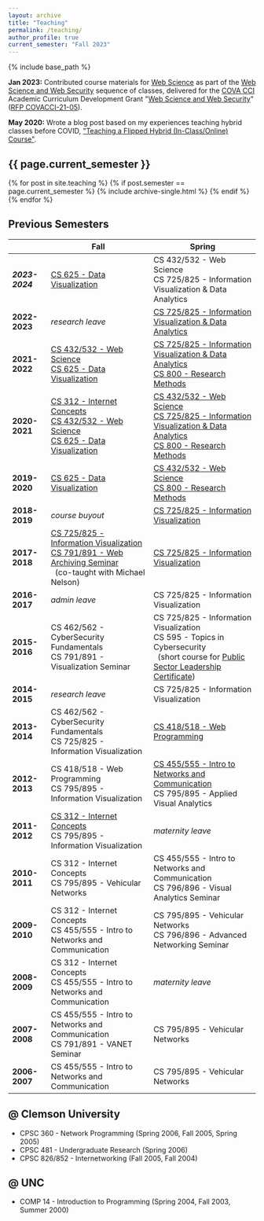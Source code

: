 ```yaml
---
layout: archive
title: "Teaching"
permalink: /teaching/
author_profile: true
current_semester: "Fall 2023"
---
```

{% include base_path %}

**Jan 2023:** Contributed course materials for [Web Science](https://github.com/cci-web-science-security/web-science/) as part of the [Web Science and Web Security](https://github.com/cci-web-science-security) sequence of classes, delivered for the [COVA CCI](https://covacci.org/) Academic Curriculum Development Grant "[Web Science and Web Security](https://ws-dl.blogspot.com/2022/01/2022-01-07-webscidl-with-web-science.html)" ([RFP COVACCI-21-05](https://covacci.org/wp-content/uploads/2021/10/COVACCI-21-05-Curriculum-Development.pdf)).

**May 2020:** Wrote a blog post based on my experiences teaching hybrid classes before COVID, ["Teaching a Flipped Hybrid (In-Class/Online) Course"](https://ws-dl.blogspot.com/2020/05/2020-05-06-teaching-flipped-hybrid-in.html). 

## {{ page.current_semester }}

{% for post in site.teaching %}
  {% if post.semester == page.current_semester %}
    {% include archive-single.html %}
  {% endif %}
{% endfor %}


## Previous Semesters

| |Fall | Spring |
|---|---|---|
|***2023-2024*** | [CS 625 - Data Visualization](https://weiglemc.github.io/teaching/2023-fall-cs625) | CS 432/532 - Web Science<br/>CS 725/825 - Information Visualization & Data Analytics|
|**2022-2023** | *research leave*|[CS 725/825 - Information Visualization & Data Analytics](https://weiglemc.github.io/teaching/2023-spr-cs725825)|
|**2021-2022** | [CS 432/532 - Web Science](https://weiglemc.github.io/teaching/2021-fall-cs432532)<br/>[CS 625 - Data Visualization](https://weiglemc.github.io/teaching/2021-fall-cs625)|[CS 725/825 - Information Visualization & Data Analytics](https://weiglemc.github.io/teaching/2022-spr-cs725825)<br/>[CS 800 - Research Methods](https://weiglemc.github.io/teaching/2022-spr-cs800)|
|**2020-2021** | [CS 312 - Internet Concepts](https://www.cs.odu.edu/~mweigle/CS312-F20/)<br/>[CS 432/532 - Web Science](https://www.cs.odu.edu/~mweigle/CS432-F20/)<br/>[CS 625 - Data Visualization](https://www.cs.odu.edu/~mweigle/CS625-F20/)|[CS 432/532 - Web Science](https://www.cs.odu.edu/~mweigle/CS432-S21/)<br/>[CS 725/825 - Information Visualization & Data Analytics](https://www.cs.odu.edu/~mweigle/CS725-S21/)<br/>[CS 800 - Research Methods](https://www.cs.odu.edu/~mweigle/CS800-S21/)|
|**2019-2020** | [CS 625 - Data Visualization](https://www.cs.odu.edu/~mweigle/CS625-F19/)|[CS 432/532 - Web Science](https://www.cs.odu.edu/~mweigle/CS432-S20/)<br/>[CS 800 - Research Methods](https://www.cs.odu.edu/~mweigle/CS800-S20/)|
|**2018-2019** | *course buyout*|[CS 725/825 - Information Visualization](https://www.cs.odu.edu/~mweigle/CS725-S19/)|
|**2017-2018** | [CS 725/825 - Information Visualization](https://www.cs.odu.edu/~mweigle/CS725-F17/)<br/>[CS 791/891 - Web Archiving Seminar](https://phonedude.github.io/cs891-f17/)<br/>&nbsp; (co-taught with Michael Nelson)|[CS 725/825 - Information Visualization](https://www.cs.odu.edu/~mweigle/CS725-S18/)|
|**2016-2017** | *admin leave*|CS 725/825 - Information Visualization|
|**2015-2016** | CS 462/562 - CyberSecurity Fundamentals<br/>CS 791/891 - Visualization Seminar|CS 725/825 - Information Visualization<br/>CS 595 - Topics in Cybersecurity<br/>&nbsp; (short course for [Public Sector Leadership Certificate](https://www.odu.edu/cepd/execed/public-sector-leadership))|
|**2014-2015** | *research leave*|CS 725/825 - Information Visualization|
|**2013-2014** | CS 462/562 - CyberSecurity Fundamentals<br/>CS 725/825 - Information Visualization|[CS 418/518 - Web Programming](https://www.cs.odu.edu/~mweigle/CS418-S14)|
|**2012-2013** | CS 418/518 - Web Programming<br/>CS 795/895 - Information Visualization|[CS 455/555 - Intro to Networks and Communication](https://www.cs.odu.edu/~mweigle/CS455-S13)<br/>CS 795/895 - Applied Visual Analytics|
|**2011-2012** | [CS 312 - Internet Concepts](http://www.cs.odu.edu/~mweigle/CS312-F11)<br/>CS 795/895 - Information Visualization|*maternity leave*|
|**2010-2011** | CS 312 - Internet Concepts<br/>CS 795/895 - Vehicular Networks|CS 455/555 - Intro to Networks and Communication<br/>CS 796/896 - Visual Analytics Seminar|
|**2009-2010** | CS 312 - Internet Concepts<br/>CS 455/555 - Intro to Networks and Communication|CS 795/895 - Vehicular Networks<br/>CS 796/896 - Advanced Networking Seminar|
|**2008-2009** | CS 312 - Internet Concepts<br/>CS 455/555 - Intro to Networks and Communication|*maternity leave*|
|**2007-2008** | CS 455/555 - Intro to Networks and Communication<br/>CS 791/891 - VANET Seminar|CS 795/895 - Vehicular Networks|
|**2006-2007** | CS 455/555 - Intro to Networks and Communication|CS 795/895 - Vehicular Networks|

## @ Clemson University

* CPSC 360 - Network Programming (Spring 2006, Fall 2005, Spring 2005)
* CPSC 481 - Undergraduate Research (Spring 2006)
* CPSC 826/852 - Internetworking (Fall 2005, Fall 2004)

## @ UNC

* COMP 14 - Introduction to Programming (Spring 2004, Fall 2003, Summer 2000)

